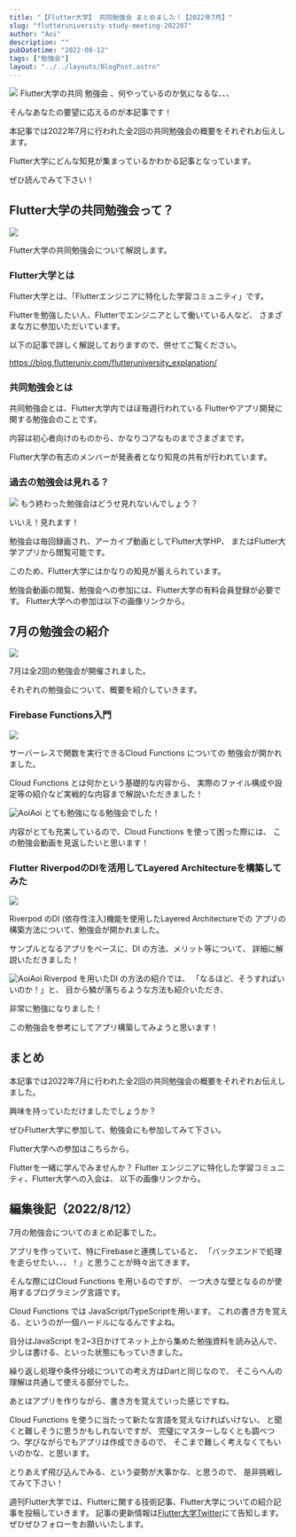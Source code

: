 ```yaml
---
title: "【Flutter大学】 共同勉強会 まとめました！【2022年7月】"
slug: "flutteruniversity-study-meeting-202207"
author: "Aoi"
description: ""
pubDatetime: "2022-08-12"
tags: ["勉強会"]
layout: "../../layouts/BlogPost.astro"
---
```


![](https://blog.flutteruniv.com/wp-content/themes/cocoon-master/images/ojisan.png)
Flutter大学の共同 勉強会 、何やっているのか気になるな、、、

そんなあなたの要望に応えるのが本記事です！

本記事では2022年7月に行われた全2回の共同勉強会の概要をそれぞれお伝えします。

Flutter大学にどんな知見が集まっているかわかる記事となっています。

ぜひ読んでみて下さい！

## Flutter大学の共同勉強会って？

![](http://blog.flutteruniv.com/wp-content/uploads/2022/03/Meeting-1024x683.jpeg)

Flutter大学の共同勉強会について解説します。

### Flutter大学とは

Flutter大学とは、「Flutterエンジニアに特化した学習コミュニティ」です。

Flutterを勉強したい人、Flutterでエンジニアとして働いている人など、
さまざまな方に参加いただいています。

以下の記事で詳しく解説しておりますので、併せてご覧ください。

https://blog.flutteruniv.com/flutteruniversity_explanation/

### 共同勉強会とは

共同勉強会とは、Flutter大学内でほぼ毎週行われている
Flutterやアプリ開発に関する勉強会のことです。

内容は初心者向けのものから、かなりコアなものまでさまざまです。

Flutter大学の有志のメンバーが発表者となり知見の共有が行われています。

### 過去の勉強会は見れる？

![](https://blog.flutteruniv.com/wp-content/themes/cocoon-master/images/obasan.png)
もう終わった勉強会はどうせ見れないんでしょう？

いいえ！見れます！

勉強会は毎回録画され、アーカイブ動画としてFlutter大学HP、
またはFlutter大学アプリから閲覧可能です。

このため、Flutter大学にはかなりの知見が蓄えられています。

勉強会動画の閲覧、勉強会への参加には、Flutter大学の有料会員登録が必要です。
Flutter大学への参加は以下の画像リンクから。

## 7月の勉強会の紹介

![](http://blog.flutteruniv.com/wp-content/uploads/2022/03/meeting2-1024x683.jpeg)

7月は全2回の勉強会が開催されました。

それぞれの勉強会について、概要を紹介していきます。

### **Firebase Functions入門**

![](https://blog.flutteruniv.com/wp-content/uploads/2022/08/20220812_cloud_functions.png)

サーバーレスで関数を実行できるCloud Functions についての
勉強会が開かれました。

Cloud Functions とは何かという基礎的な内容から、
実際のファイル構成や設定等の紹介など実戦的な内容まで解説いただきました！

![Aoi](https://blog.flutteruniv.com/wp-content/themes/cocoon-master/images/b-man.png)Aoi
とても勉強になる勉強会でした！

内容がとても充実しているので、Cloud Functions を使って困った際には、
この勉強会動画を見返したいと思います！

### **Flutter RiverpodのDIを活用してLayered Architectureを構築してみた**

![](https://blog.flutteruniv.com/wp-content/uploads/2022/08/20220812_riverpod.png)

Riverpod のDI (依存性注入)機能を使用したLayered Architectureでの
アプリの構築方法について、勉強会が開かれました。

サンプルとなるアプリをベースに、DI の方法、メリット等について、
詳細に解説いただきました！

![Aoi](https://blog.flutteruniv.com/wp-content/themes/cocoon-master/images/b-man.png)Aoi
Riverpod を用いたDI の方法の紹介では、
「なるほど、そうすればいいのか！」と、
目から鱗が落ちるような方法も紹介いただき、

非常に勉強になりました！

この勉強会を参考にしてアプリ構築してみようと思います！

## まとめ

本記事では2022年7月に行われた全2回の共同勉強会の概要をそれぞれお伝えしました。

興味を持っていただけましたでしょうか？

ぜひFlutter大学に参加して、勉強会にも参加してみて下さい。

Flutter大学への参加はこちらから。

Flutterを一緒に学んでみませんか？
Flutter エンジニアに特化した学習コミュニティ、Flutter大学への入会は、
以下の画像リンクから。

## 編集後記（2022/8/12）

7月の勉強会についてのまとめ記事でした。

アプリを作っていて、特にFirebaseと連携していると、
「バックエンドで処理を走らせたい、、、！」と思うことが時々出てきます。

そんな際にはCloud Functions を用いるのですが、
一つ大きな壁となるのが使用するプログラミング言語です。

Cloud Functions では JavaScript/TypeScriptを用います。
これの書き方を覚える、というのが一個ハードルになるんですよね。

自分はJavaScript を2~3日かけてネット上から集めた勉強資料を読み込んで、
少しは書ける、といった状態にもっていきました。

繰り返し処理や条件分岐についての考え方はDartと同じなので、
そこらへんの理解は共通して使える部分でした。

あとはアプリを作りながら、書き方を覚えていった感じですね。

Cloud Functions を使うに当たって新たな言語を覚えなければいけない、
と聞くと難しそうに思うかもしれないですが、
完璧にマスターしなくとも調べつつ、学びながらでもアプリは作成できるので、
そこまで難しく考えなくてもいいのかな、と思います。

とりあえず飛び込んでみる、という姿勢が大事かな、と思うので、
是非挑戦してみて下さい！

週刊Flutter大学では、Flutterに関する技術記事、Flutter大学についての紹介記事を投稿していきます。
記事の更新情報は[Flutter大学Twitter](https://twitter.com/FlutterUniv)にて告知します。
ぜひぜひフォローをお願いいたします。
